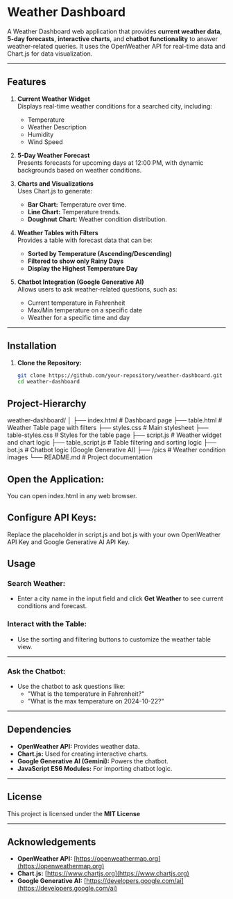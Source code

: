 # Weather Dashboard

A Weather Dashboard web application that provides **current weather data**, **5-day forecasts**, **interactive charts**, and **chatbot functionality** to answer weather-related queries. It uses the OpenWeather API for real-time data and Chart.js for data visualization.

---

## Features

1. **Current Weather Widget**  
   Displays real-time weather conditions for a searched city, including:
   - Temperature
   - Weather Description
   - Humidity
   - Wind Speed

2. **5-Day Weather Forecast**  
   Presents forecasts for upcoming days at 12:00 PM, with dynamic backgrounds based on weather conditions.

3. **Charts and Visualizations**  
   Uses Chart.js to generate:
   - **Bar Chart:** Temperature over time.
   - **Line Chart:** Temperature trends.
   - **Doughnut Chart:** Weather condition distribution.

4. **Weather Tables with Filters**  
   Provides a table with forecast data that can be:
   - **Sorted by Temperature (Ascending/Descending)**
   - **Filtered to show only Rainy Days**
   - **Display the Highest Temperature Day**

5. **Chatbot Integration (Google Generative AI)**  
   Allows users to ask weather-related questions, such as:
   - Current temperature in Fahrenheit
   - Max/Min temperature on a specific date
   - Weather for a specific time and day

---

## Installation

1. **Clone the Repository:**
   ```bash
   git clone https://github.com/your-repository/weather-dashboard.git
   cd weather-dashboard

## Project-Hierarchy
weather-dashboard/
│
├── index.html         # Dashboard page
├── table.html         # Weather Table page with filters
├── styles.css         # Main stylesheet
├── table-styles.css   # Styles for the table page
├── script.js          # Weather widget and chart logic
├── table_script.js    # Table filtering and sorting logic
├── bot.js             # Chatbot logic (Google Generative AI)
├── /pics              # Weather condition images
└── README.md          # Project documentation

## Open the Application:

You can open index.html in any web browser.

## Configure API Keys:
Replace the placeholder in script.js and bot.js with your own OpenWeather API Key and Google Generative AI API Key.

## Usage

### Search Weather:
- Enter a city name in the input field and click **Get Weather** to see current conditions and forecast.

### Interact with the Table:
- Use the sorting and filtering buttons to customize the weather table view.

---

### Ask the Chatbot:
- Use the chatbot to ask questions like:
  - "What is the temperature in Fahrenheit?"
  - "What is the max temperature on 2024-10-22?"

---

## Dependencies
- **OpenWeather API:** Provides weather data.  
- **Chart.js:** Used for creating interactive charts.  
- **Google Generative AI (Gemini):** Powers the chatbot.  
- **JavaScript ES6 Modules:** For importing chatbot logic.  

---



## License
This project is licensed under the **MIT License**

---

## Acknowledgements
- **OpenWeather API:** [https://openweathermap.org](https://openweathermap.org)  
- **Chart.js:** [https://www.chartjs.org](https://www.chartjs.org)  
- **Google Generative AI:** [https://developers.google.com/ai](https://developers.google.com/ai)
